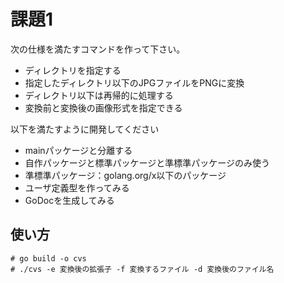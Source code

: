  # 課題1

次の仕様を満たすコマンドを作って下さい。

- ディレクトリを指定する
- 指定したディレクトリ以下のJPGファイルをPNGに変換
- ディレクトリ以下は再帰的に処理する
- 変換前と変換後の画像形式を指定できる

以下を満たすように開発してください

- mainパッケージと分離する
- 自作パッケージと標準パッケージと準標準パッケージのみ使う
- 準標準パッケージ：golang.org/x以下のパッケージ
- ユーザ定義型を作ってみる
- GoDocを生成してみる



## 使い方

```
# go build -o cvs
# ./cvs -e 変換後の拡張子 -f 変換するファイル -d 変換後のファイル名
```
